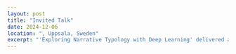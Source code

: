 ```yaml
---
layout: post
title: "Invited Talk"
date: 2024-12-06
location: ", Uppsala, Sweden"
excerpt: "'Exploring Narrative Typology with Deep Learning' delivered at the [World Philology Union](https://philology.org/). [See Slides](https://www.canva.com/design/DAGYbZQGhIM/8W2AiBk8kNqpq7qV6wVDMg/view?utm_content=DAGYbZQGhIM&utm_campaign=designshare&utm_medium=link2&utm_source=uniquelinks&utlId=hece90d64bb)"
---
```


